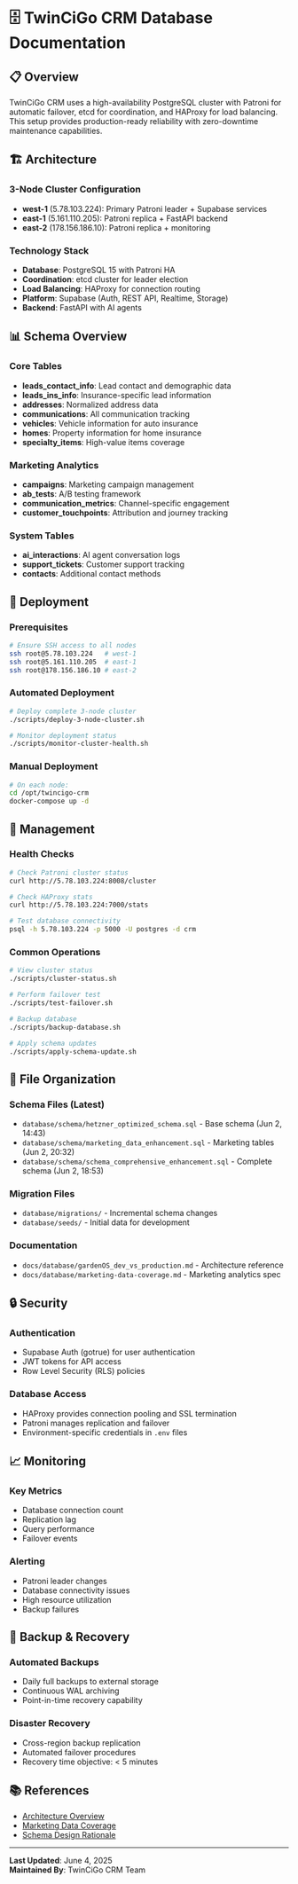 # 🗄️ TwinCiGo CRM Database Documentation

## 📋 Overview

TwinCiGo CRM uses a high-availability PostgreSQL cluster with Patroni for automatic failover, etcd for coordination, and HAProxy for load balancing. This setup provides production-ready reliability with zero-downtime maintenance capabilities.

## 🏗️ Architecture

### 3-Node Cluster Configuration
- **west-1** (5.78.103.224): Primary Patroni leader + Supabase services
- **east-1** (5.161.110.205): Patroni replica + FastAPI backend  
- **east-2** (178.156.186.10): Patroni replica + monitoring

### Technology Stack
- **Database**: PostgreSQL 15 with Patroni HA
- **Coordination**: etcd cluster for leader election
- **Load Balancing**: HAProxy for connection routing
- **Platform**: Supabase (Auth, REST API, Realtime, Storage)
- **Backend**: FastAPI with AI agents

## 📊 Schema Overview

### Core Tables
- **leads_contact_info**: Lead contact and demographic data
- **leads_ins_info**: Insurance-specific lead information
- **addresses**: Normalized address data
- **communications**: All communication tracking
- **vehicles**: Vehicle information for auto insurance
- **homes**: Property information for home insurance
- **specialty_items**: High-value items coverage

### Marketing Analytics
- **campaigns**: Marketing campaign management
- **ab_tests**: A/B testing framework
- **communication_metrics**: Channel-specific engagement
- **customer_touchpoints**: Attribution and journey tracking

### System Tables
- **ai_interactions**: AI agent conversation logs
- **support_tickets**: Customer support tracking
- **contacts**: Additional contact methods

## 🚀 Deployment

### Prerequisites
```bash
# Ensure SSH access to all nodes
ssh root@5.78.103.224   # west-1
ssh root@5.161.110.205  # east-1  
ssh root@178.156.186.10 # east-2
```

### Automated Deployment
```bash
# Deploy complete 3-node cluster
./scripts/deploy-3-node-cluster.sh

# Monitor deployment status
./scripts/monitor-cluster-health.sh
```

### Manual Deployment
```bash
# On each node:
cd /opt/twincigo-crm
docker-compose up -d
```

## 🔧 Management

### Health Checks
```bash
# Check Patroni cluster status
curl http://5.78.103.224:8008/cluster

# Check HAProxy stats
curl http://5.78.103.224:7000/stats

# Test database connectivity
psql -h 5.78.103.224 -p 5000 -U postgres -d crm
```

### Common Operations
```bash
# View cluster status
./scripts/cluster-status.sh

# Perform failover test
./scripts/test-failover.sh

# Backup database
./scripts/backup-database.sh

# Apply schema updates
./scripts/apply-schema-update.sh
```

## 📁 File Organization

### Schema Files (Latest)
- `database/schema/hetzner_optimized_schema.sql` - Base schema (Jun 2, 14:43)
- `database/schema/marketing_data_enhancement.sql` - Marketing tables (Jun 2, 20:32)
- `database/schema/schema_comprehensive_enhancement.sql` - Complete schema (Jun 2, 18:53)

### Migration Files
- `database/migrations/` - Incremental schema changes
- `database/seeds/` - Initial data for development

### Documentation
- `docs/database/gardenOS_dev_vs_production.md` - Architecture reference
- `docs/database/marketing-data-coverage.md` - Marketing analytics spec

## 🔒 Security

### Authentication
- Supabase Auth (gotrue) for user authentication
- JWT tokens for API access
- Row Level Security (RLS) policies

### Database Access
- HAProxy provides connection pooling and SSL termination
- Patroni manages replication and failover
- Environment-specific credentials in `.env` files

## 📈 Monitoring

### Key Metrics
- Database connection count
- Replication lag
- Query performance
- Failover events

### Alerting
- Patroni leader changes
- Database connectivity issues
- High resource utilization
- Backup failures

## 🔄 Backup & Recovery

### Automated Backups
- Daily full backups to external storage
- Continuous WAL archiving
- Point-in-time recovery capability

### Disaster Recovery
- Cross-region backup replication
- Automated failover procedures
- Recovery time objective: < 5 minutes

## 📚 References

- [Architecture Overview](gardenOS_dev_vs_production.md)
- [Marketing Data Coverage](marketing-data-coverage.md)
- [Schema Design Rationale](CRM_Schema_Design_Rationale.md)

---

**Last Updated**: June 4, 2025  
**Maintained By**: TwinCiGo CRM Team
